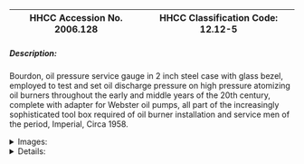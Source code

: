 | **HHCC Accession No. 2006.128** |**HHCC Classification Code:  12.12-5**|
| ----------- | ----------- |
##### Description:
Bourdon, oil pressure service gauge in 2 inch steel case with glass bezel, employed to test and set oil discharge pressure on high pressure atomizing oil burners throughout the early and middle years of the 20th century, complete with adapter for Webster oil pumps, all part of the increasingly sophisticated tool box required of oil burner installation and service men of the period, Imperial, Circa 1958.


<details>
	<summary>Images:</summary>
<div class="gallery gallery-wrapper--full" contenteditable="false" data-is-empty="false" data-translation="Add images" data-columns="6">
<figure class="gallery__item"><a href="#DOMAIN_NAME#gallery/12.12-5.jpg" data-size="2250x1300"><img src="#DOMAIN_NAME#gallery/12.12-5-thumbnail.jpg" alt=""></a></figure>
</div>
</details>


<details>
	<summary>Details:</summary>

##### Group:
12.12 Pressure Atomizing Oil Burner Equipment and Systems - Installation, Test and Repair

##### Make:
Imperial

##### Manufacturer:
Imperial Brass MFg. Company, Chicago Ill.

##### Model:


##### Serial No.:


##### Size:
2 inch dia. plus fitting x 1 inches high

##### Weight:
8 ozs.

##### Circa:
1958

##### Rating:
Exhibit, education, and research quality, illustrating the array of increasingly sophisticated measuring devices required by oil burner installation and service technicians in the middle and latter years of the 20th century - part of a newly emerging service economy in Canada.

##### Patent Date/Number:


##### Provenance:
From York County (York Region) Ontario, once a rich agricultural hinterlands, attracting early settlement in the last years of the 18th century. Located on the north slopes of the Oak Ridges Moraine, within 20 miles of Toronto, the County would also attract early ex-urban development, to be come a wealthy market place for the emerging household and consumer technologies of the early and mid 20th century. 

This artifact was discovered in the 1950's in the used stock of T. H. Oliver, Refrigeration and Electric Sales and Service, Aurora, Ontario, an early worker in the field of agricultural, industrial and consumer technology.

##### Type and Design:
Brass tube Bourdon mechanism
Steel case in black enamel, showing the effects of normal ware and tear
2 inch glass bezel
' inch IPS fitting
Special adapter for Webster fuel pumps, common in the field

##### Construction:


##### Material:


##### Special Features:


##### Accessories:


##### Capacities:


##### Performance Characteristics:


##### Operation:


##### Control and Regulation:


##### Targeted Market Segment:


##### Consumer Acceptance:


##### Merchandising:


##### Market Price:


##### Technological Significance:
With the increasing sophistication and complexity of 20th century technology applications for the Canadian home, came the need for better instrumentation and  measurement for equipment installation and calibration, performance monitoring, trouble-shooting and diagnosis . In the field of automatic home heating the requirements were in the areas of liquid and gas pressure, electrical and air flow measurement  ' 'if you can't measure it you can't control and regulate it'. 
This liquid/gaseous pressure gauge stands as a marker of the nature of test and measurement practices in the HVACR field by the middle of the 20th century. It demonstrates the robust, reliable and affordable test and measurement equipment for the oil heating and refrigeration industry in use in the early 1950's.
-     In the 1950's HVACR test and measurement technology was analogue, hydraulic and mechanical in  nature, digital electronic measurement devices were still close to half a century away.

##### Industrial Significance:
In the early post W.W.II years, it became increasingly evident that the HVACR industry was seriously limited by the lack of affordable test and measurement equipment for field use in installation and after market service. 
The field was clearly dependent on those who would design, develop and bring such equipment to market, at a price the tradesmen could afford. Often the equipment that was available was of the laboratory type, too sensitive and delicate, lacking the robust quality needed for life in the toolbox. What was required was a new generation of such measurement and test devices.

##### Socio-economic Significance:
It was the 1930's and as Canada slowly emerged from the economic depression of the period, so too would a new economic sector emerge, the service sector, one which would grow to dominate, contributing much of the country's economic strength well before the end of the century. 
The home service trades grew rapidly during this pre W.W.II period and on into the 1950's, plumber, electrician, heating and refrigeration. They brought with them a new quite different breed of industrial worker, mobile, entrepreneurial, and skilled in the new consumer technologies then available for the Canadian home. 
The age of scientific measurement in the HVACR industry was well established by the 1950's, bringing with it a new generation of mechanics and technicians, able to use the equipment effectively.

##### Socio-cultural Significance:


##### Donor:
G. Leslie Oliver, The T. H. Oliver HVACR Collection

##### HHCC Storage Location:


##### Tracking:


##### Bibliographic References:


##### Notes:


##### Related Reports:

</details>
